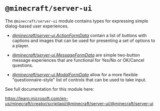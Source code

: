 # `@minecraft/server-ui`

The `@minecraft/server-ui` module contains types for expressing simple dialog-based user experiences.



  * [*@minecraft/server-ui.ActionFormData*](../../minecraft/server-ui/ActionFormData.md) contain a list of buttons with captions and images that can be used for presenting a set of options to a player.

  * [*@minecraft/server-ui.MessageFormData*](../../minecraft/server-ui/MessageFormData.md) are simple two-button message experiences that are functional for Yes/No or OK/Cancel questions.

  * [*@minecraft/server-ui.ModalFormData*](../../minecraft/server-ui/ModalFormData.md) allow for a more flexible "questionnaire-style" list of controls that can be used to take input.

See full documentation for this module here:

https://learn.microsoft.com/en-us/minecraft/creator/scriptapi/@minecraft/server-ui/@minecraft/server-ui